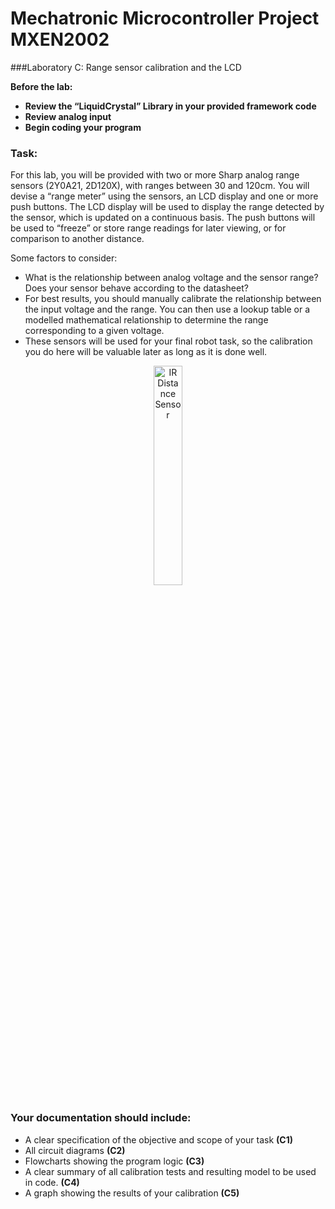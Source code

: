 # Mechatronic Microcontroller Project MXEN2002

###Laboratory C:  Range sensor calibration and the LCD

**Before the lab:**
- **Review the “LiquidCrystal” Library in your provided framework code**
- **Review analog input**
- **Begin coding your program**

### Task:
For this lab, you will be provided with two or more Sharp analog range sensors (2Y0A21, 2D120X), with ranges between 30 and 120cm.  You will devise a “range meter” using the sensors, an LCD display and one or more push buttons.  The LCD display will be used to display the range detected by the sensor, which is updated on a continuous basis.  The push buttons will be used to “freeze” or store range readings for later viewing, or for comparison to another distance.

Some factors to consider:
- What is the relationship between analog voltage and the sensor range?  Does your sensor behave according to the datasheet?
- For best results, you should manually calibrate the relationship between the input voltage and the range.  You can then use a lookup table or a modelled mathematical relationship to determine the range corresponding to a given voltage.
- These sensors will be used for your final robot task, so the calibration you do here will be valuable later as long as it is done well.

<p align="center"> <img src="https://cdn.sparkfun.com//assets/parts/1/8/4/00242-1.jpg" alt="IR Distance Sensor" width="30%"> </p>

### Your documentation should include:
- A clear specification of the objective and scope of your task **(C1)**
- All circuit diagrams **(C2)**
- Flowcharts showing the program logic **(C3)**
- A clear summary of all calibration tests and resulting model to be used in code. **(C4)**
- A graph showing the results of your calibration **(C5)**
